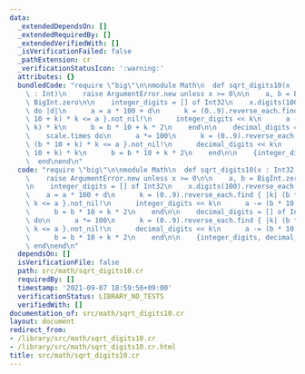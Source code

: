 ```yaml
---
data:
  _extendedDependsOn: []
  _extendedRequiredBy: []
  _extendedVerifiedWith: []
  _isVerificationFailed: false
  _pathExtension: cr
  _verificationStatusIcon: ':warning:'
  attributes: {}
  bundledCode: "require \"big\"\n\nmodule Math\n  def sqrt_digits10(x : Int32, scale\
    \ : Int)\n    raise ArgumentError.new unless x >= 0\n\n    a, b = BigInt.zero,\
    \ BigInt.zero\n\n    integer_digits = [] of Int32\n    x.digits(100).reverse_each\
    \ do |d|\n      a = a * 100 + d\n      k = (0..9).reverse_each.find { |k| (b *\
    \ 10 + k) * k <= a }.not_nil!\n      integer_digits << k\n      a -= (b * 10 +\
    \ k) * k\n      b = b * 10 + k * 2\n    end\n\n    decimal_digits = [] of Int32\n\
    \    scale.times do\n      a *= 100\n      k = (0..9).reverse_each.find { |k|\
    \ (b * 10 + k) * k <= a }.not_nil!\n      decimal_digits << k\n      a -= (b *\
    \ 10 + k) * k\n      b = b * 10 + k * 2\n    end\n\n    {integer_digits, decimal_digits}\n\
    \  end\nend\n"
  code: "require \"big\"\n\nmodule Math\n  def sqrt_digits10(x : Int32, scale : Int)\n\
    \    raise ArgumentError.new unless x >= 0\n\n    a, b = BigInt.zero, BigInt.zero\n\
    \n    integer_digits = [] of Int32\n    x.digits(100).reverse_each do |d|\n  \
    \    a = a * 100 + d\n      k = (0..9).reverse_each.find { |k| (b * 10 + k) *\
    \ k <= a }.not_nil!\n      integer_digits << k\n      a -= (b * 10 + k) * k\n\
    \      b = b * 10 + k * 2\n    end\n\n    decimal_digits = [] of Int32\n    scale.times\
    \ do\n      a *= 100\n      k = (0..9).reverse_each.find { |k| (b * 10 + k) *\
    \ k <= a }.not_nil!\n      decimal_digits << k\n      a -= (b * 10 + k) * k\n\
    \      b = b * 10 + k * 2\n    end\n\n    {integer_digits, decimal_digits}\n \
    \ end\nend\n"
  dependsOn: []
  isVerificationFile: false
  path: src/math/sqrt_digits10.cr
  requiredBy: []
  timestamp: '2021-09-07 18:59:56+09:00'
  verificationStatus: LIBRARY_NO_TESTS
  verifiedWith: []
documentation_of: src/math/sqrt_digits10.cr
layout: document
redirect_from:
- /library/src/math/sqrt_digits10.cr
- /library/src/math/sqrt_digits10.cr.html
title: src/math/sqrt_digits10.cr
---
```

